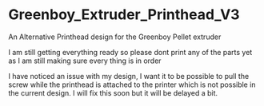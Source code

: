 # Greenboy_Extruder_Printhead_V3
An Alternative Printhead design for the Greenboy Pellet extruder

I am still getting everything ready so please dont print any of the parts yet as I am still making sure every thing is in order

I have noticed an issue with my design, I want it to be possible to pull the screw while the printhead is attached to the printer which is not possible in the current design. I will fix this soon but it will be delayed a bit.